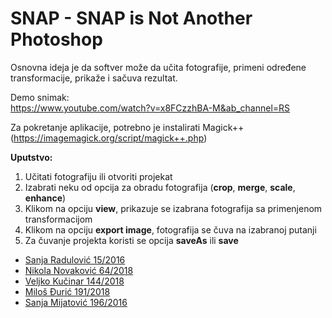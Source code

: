 # SNAP -  SNAP is Not Another Photoshop

Osnovna ideja je da softver može da učita fotografije, primeni određene 
transformacije, prikaže i sačuva rezultat.

Demo snimak:   
https://www.youtube.com/watch?v=x8FCzzhBA-M&ab_channel=RS

Za pokretanje aplikacije, potrebno je instalirati Magick++  
(https://imagemagick.org/script/magick++.php)

**Uputstvo:**
1. Učitati fotografiju ili otvoriti projekat
2. Izabrati neku od opcija za obradu fotografija (**crop**, **merge**, **scale**, **enhance**)
3. Klikom na opciju **view**, prikazuje se izabrana fotografija sa primenjenom transformacijom
4. Klikom na opciju **export image**, fotografija se čuva na izabranoj putanji
5. Za čuvanje projekta koristi se opcija **saveAs** ili **save**



<ul>
    <li><a href="https://gitlab.com/Sanja-Radulovic">Sanja Radulović 15/2016</a></li>
    <li><a href="https://gitlab.com/nikola_novakovic">Nikola Novaković 64/2018</a></li>
    <li><a href="https://gitlab.com/veksku">Veljko Kučinar 144/2018</a></li>
    <li><a href="https://gitlab.com/mi18191">Miloš Đurić 191/2018</a></li>
    <li><a href="https://gitlab.com/sanja10">Sanja Mijatović 196/2016</a></li>
</ul>

